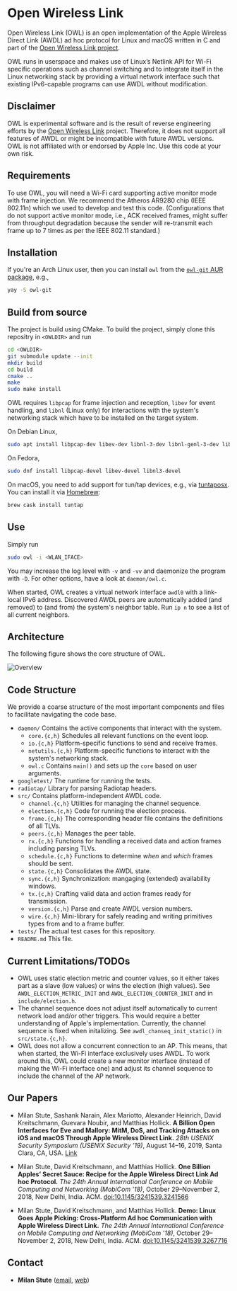 # Open Wireless Link

Open Wireless Link (OWL) is an open implementation of the Apple Wireless Direct Link (AWDL) ad hoc protocol for Linux and macOS written in C and part of the [Open Wireless Link project](https://owlink.org).

OWL runs in userspace and makes use of Linux’s Netlink API for Wi-Fi specific operations such as channel switching and to integrate itself in the Linux networking stack by providing a virtual network interface such that existing IPv6-capable programs can use AWDL without modification.


## Disclaimer

OWL is experimental software and is the result of reverse engineering efforts by the [Open Wireless Link](https://owlink.org) project.
Therefore, it does not support all features of AWDL or might be incompatible with future AWDL versions.
OWL is not affiliated with or endorsed by Apple Inc. Use this code at your own risk.


## Requirements

To use OWL, you will need a Wi-Fi card supporting active monitor mode with frame injection. We recommend the Atheros AR9280 chip (IEEE 802.11n) which we used to develop and test this code. (Configurations that do not support active monitor mode, i.e., ACK received frames, might suffer from throughput degradation because the sender will re-transmit each frame up to 7 times as per the IEEE 802.11 standard.)


## Installation

If you're an Arch Linux user, then you can install `owl` from the
[`owl-git` AUR package](https://aur.archlinux.org/packages/owl-git/), e.g.,

```sh
yay -S owl-git
```


## Build from source

The project is build using CMake. To build the project, simply clone this repositry in `<OWLDIR>` and run
```sh
cd <OWLDIR>
git submodule update --init
mkdir build
cd build
cmake ..
make
sudo make install
```

OWL requires `libpcap` for frame injection and reception, `libev` for event handling, and `libnl` (Linux only) for interactions with the system's networking stack which have to be installed on the target system.

On Debian Linux,
```sh
sudo apt install libpcap-dev libev-dev libnl-3-dev libnl-genl-3-dev libnl-route-3-dev
```
On Fedora,
```sh
sudo dnf install libpcap-devel libev-devel libnl3-devel
```
On macOS, you need to add support for tun/tap devices, e.g., via [tuntaposx](http://tuntaposx.sourceforge.net). You can install it via [Homebrew](https://brew.sh):
```sh
brew cask install tuntap
```

## Use

Simply run

```sh
sudo owl -i <WLAN_IFACE>
```

You may increase the log level with `-v` and `-vv` and daemonize the program with `-D`. For other options, have a look at `daemon/owl.c`.

When started, OWL creates a virtual network interface `awdl0` with a link-local IPv6 address. Discovered AWDL peers are automatically added (and removed) to (and from) the system's neighbor table. Run `ip n` to see a list of all current neighbors.


## Architecture

The following figure shows the core structure of OWL.

![Overview](resources/overview.png)


## Code Structure

We provide a coarse structure of the most important components and files to facilitate navigating the code base.

* `daemon/` Contains the active components that interact with the system.
  * `core.{c,h}` Schedules all relevant functions on the event loop.
  * `io.{c,h}` Platform-specific functions to send and receive frames.
  * `netutils.{c,h}`  Platform-specific functions to interact with the system's networking stack.
  * `owl.c` Contains `main()` and sets up the `core` based on user arguments.
* `googletest/` The runtime for running the tests.
* `radiotap/` Library for parsing Radiotap headers.
* `src/` Contains platform-independent AWDL code.
  * `channel.{c,h}` Utilities for managing the channel sequence.
  * `election.{c,h}` Code for running the election process.
  * `frame.{c,h}` The corresponding header file contains the definitions of all TLVs.
  * `peers.{c,h}` Manages the peer table.
  * `rx.{c,h}` Functions for handling a received data and action frames including parsing TLVs.
  * `schedule.{c,h}` Functions to determine *when* and *which* frames should be sent.
  * `state.{c,h}` Consolidates the AWDL state.
  * `sync.{c,h}` Synchronization: mangaging (extended) availability windows.
  * `tx.{c,h}` Crafting valid data and action frames ready for transmission.
  * `version.{c,h}` Parse and create AWDL version numbers.
  * `wire.{c,h}` Mini-library for safely reading and writing primitives types from and to a frame buffer.
* `tests/` The actual test cases for this repository.
* `README.md` This file.


## Current Limitations/TODOs

* OWL uses static election metric and counter values, so it either takes part as a slave (low values) or wins the election (high values). See `AWDL_ELECTION_METRIC_INIT` and `AWDL_ELECTION_COUNTER_INIT` and in `include/election.h`.
* The channel sequence does not adjust itself automatically to current network load and/or other triggers. This would require a better understanding of Apple's implementation. Currently, the channel sequence is fixed when initalizing. See `awdl_chanseq_init_static()` in `src/state.{c,h}`.
* OWL does not allow a concurrent connection to an AP. This means, that when started, the Wi-Fi interface exclusively uses AWDL. To work around this, OWL could create a new monitor interface (instead of making the Wi-Fi interface one) and adjust its channel sequence to include the channel of the AP network.


## Our Papers

* Milan Stute, Sashank Narain, Alex Mariotto, Alexander Heinrich, David Kreitschmann, Guevara Noubir, and Matthias Hollick. **A Billion Open Interfaces for Eve and Mallory: MitM, DoS, and Tracking Attacks on iOS and macOS Through Apple Wireless Direct Link.** *28th USENIX Security Symposium (USENIX Security ’19)*, August 14–16, 2019, Santa Clara, CA, USA. [Link](https://www.usenix.org/conference/usenixsecurity19/presentation/stute)

* Milan Stute, David Kreitschmann, and Matthias Hollick. **One Billion Apples’ Secret Sauce: Recipe for the Apple Wireless Direct Link Ad hoc Protocol.** *The 24th Annual International Conference on Mobile Computing and Networking (MobiCom '18)*, October 29–November 2, 2018, New Delhi, India. ACM. [doi:10.1145/3241539.3241566](https://doi.org/10.1145/3241539.3241566)

* Milan Stute, David Kreitschmann, and Matthias Hollick. **Demo: Linux Goes Apple Picking: Cross-Platform Ad hoc Communication with Apple Wireless Direct Link.** *The 24th Annual International Conference on Mobile Computing and Networking (MobiCom '18)*, October 29–November 2, 2018, New Delhi, India. ACM. [doi:10.1145/3241539.3267716](https://doi.org/10.1145/3241539.3267716)


## Contact

* **Milan Stute** ([email](mailto:mstute@seemoo.tu-darmstadt.de), [web](https://seemoo.de/mstute))
